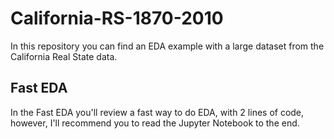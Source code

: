 # California-RS-1870-2010
In this repository you can find an EDA example with a large dataset from the California Real State data.

## Fast EDA
In the Fast EDA you'll review a fast way to do EDA, with 2 lines of code, however, I'll recommend you to read the Jupyter Notebook to the end.

